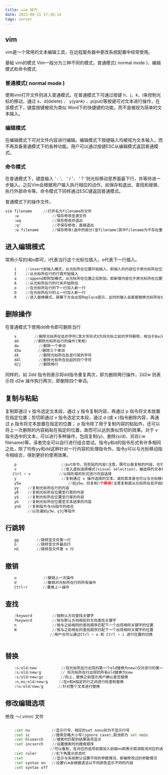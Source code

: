 ```yaml
---
title: vim 技巧
date: 2023-08-21 17:38:14
tags: server
---
```


## vim
vim是一个常用的文本编辑工具，在远程服务器中更改系统配置中经常使用。

基础
vim的模式
Vim一般分为三种不同的模式，普通模式( normal mode )、编辑模式和命令模式.
### 普通模式( normal mode )
使用vim打开文件则进入普通模式。在普通模式下可通过按键 h、j、k、l来控制光标的移动，通过 x、d(delete) 、 y(yank) 、p(put)等按键可对文本进行操作，在该模式下，键盘按键被视为类似 Word下的快捷键的功能，而不是被视为简单的文本输入。

### 编辑模式
在编辑模式下可对文件内容进行编辑。编辑模式下按键输入均被视为文本输入，而不再具备普通模式下的各种功能。用户可以通过按键ESC从编辑模式返回普通模式。
### 命令模式
在普通模式下，键盘输入 ' : '、 ' / '、 ' ? '则光标移动至界面最下行，并等待进一步输入。之后Vim会根据用户输入执行相应的动作，如保存和退出、查找和替换、执行外部命令等。命令模式下同样通过ESC键返回普通模式。

普通模式下的操作文件。
```python
vim filename　　　//打开名为filename的文件
    :w               //保存修改至源文件
    :wq              //保存修改并退出
    :q!              //不保存修改，直接退出
    :w filename      //保存修改(选中的部分)至filename(其中filename为不存在重名的新文件)
```
## 进入编辑模式
常用小写的i和o即可，i代表当行这个光标位插入，o代表下一行插入。
```python
    i    //insert即插入模式，从光标所在位置开始插入，即插入的内容位于原光标所在位置字符之前
    I    //从光标所在行的行首开始插入
    a    //append即附加模式，从光标所在位置之后附加，即新增内容位于原光标所在位置字符之后
    A    //从光标所在行的行末开始附加
    o    //在光标所在行的下一行加入新一行
    O    //在光标所在行的上一行加入新一行
    R    //进入替换模式，屏幕下方会出现Replace提示，此时的输入会直接替换光标所在位置的字符，与Windows下的 0 作用类似，同样通过ESC键返回
```
## 删除操作
在普通模式下使用dd命令即可删除当行

```python
    x        //删除光标所在处的字符(其大写形式X为将光标之前的字符删除，相当于Backspace)
    dd     　//删除光标所在行的操作(常用)
    dw         //删除一个单词
    d3w      　//删除三个单词
    d$         //删除光标所在处至行尾的字符
    d4l        //删除光标所在处起的四个字符
    d2j        //删除两行
```
同样的，如 2dd 指令则表示将dd指令重复两次，即为删除两行操作，2d2w 则表示将 d2w 操作执行两次，即删除四个单词。

## 复制与粘贴
复制即通过 v 指令选定文本段，通过 y 指令复制内容，再通过 p 指令将文本放置在指定位置；剪切即通过 v 指令选定文本段，通过 d (或 x )指令删除内容，再通过 p 指令将文本放置在指定的位置； p 指令除了用于复制内容的粘贴外，还可以将上一次删除的内容粘贴在指定的位置，故而可以达到类似剪切的效果。对于 v 指令选中的文本，可以进行多种操作，包括复制(y)、删除(x/d)、另存(:w filename)等，读者完全可以自行进行组合尝试。指令y和d的指令形式有许多相同之处，除了均有yy和dd这种针对一行内容的处理指令外，指令y可以与光标移动指令相结合，得到更好的使用效果。
```python
    p                    //put命令，将剪贴的内容(注意，既可以是复制的内容，也可以为之前删除的内容)放置在光标后的位置，其大小字母P则表示放置在光标之前的位置
    v                    //进入虚拟选择模式(visual selection)，被选择的文本段被高亮显示(v的选择对象为字符，对应的大写字母V则是以行为单位选择)
　　Ctrl + v　　　　　　　 //以矩形框的形式进行内容选择
    y                    //复制通过 v 操作选择的文本，或则其本身也可以与光标移动指令一同使用
    y5w                     //如y5w，则复制5个单词(注意复制是从光标所在处开始的)
    yy    //复制光标所在行的内容
    y0    //复制光标所在位置至行首的内容
    y$    //复制光标所在位置至行尾的内容
    yG    //复制光标所在位置至文本结束的内容
    ynG   //复制指令与nG指令的结合
　　　　　　//以及诸如y3w、y3j等指令
```

## 行跳转
```python
    gg        //跳转至文件第一行
    G         //跳转至文件最后行
    nG        //跳转至文件第 n 行  

```
## 撤销
```python
    u            //撤销上一次操作
    U            //撤销对光标所在行的所有操作
    Ctrl+r    　 //重做上一操作
```

## 查找
```python
    /keyword         //按默认方向查找关键字
    ?keyword         //按与默认方向相反的方向查找关键字
    n                //按与之前相同的查找顺序匹配下一个出现相同关键字的位置
    N                //按与之前相反的查找顺序匹配下一个出现相同关键字的位置
    　　　　　　　　　 //用户也可以通过Ctrl + o 和 Ctrl + i 进行位置的切换
 
```

## 替换
```python
    :s/old/new           //将光标所在行出现的第一个old替换为new(仅对该行的第一个old)             
    :s/old/new/g      　 // 将光标所在行出现的所有old替换为new            
    :s/old/new/gc     　 //同上，替换之前提示用户确认是否替换      
    :n,ms/old/new/g　　　//在n和m指定的行之间进行检查和替换    
    :%s/old/new/g　　　　//针对整个文本进行替换
```

##  修改编辑选项
修改 ～/.vimrc 文件
```python

    :set nu        　//显示行号，相应的set nonu则为不显示行号
    :set ic        　//搜索忽略大小写(ignore case),取消即为 set noic
    :set hlsearch    //搜索时匹配的结果高亮显示
    :set incserch    //设置搜索时的搜索顺序
                    //可以看到，在对应的选项前面加入前缀no即表示取消取消对应的选项
    :set ruler　　　　//右下角展示状态栏
    :set             //显示与系统默认设置不同的参数情况，即被修改过的参数情况
    :set syntax on　 //设置Vim会根据语法以不同颜色显示不同的内容
    :set syntax off
```